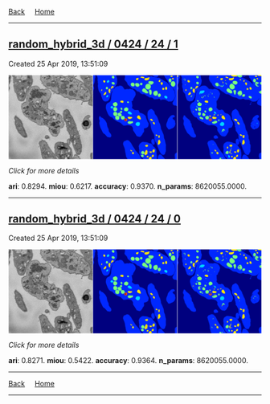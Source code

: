 
[Back](..)&nbsp;&nbsp;&nbsp;&nbsp;&nbsp;[Home](https://leapmanlab.github.io/snapshots)

---

<div class="summary"><a href="1"><h2>random_hybrid_3d / 0424 / 24 / 1</h2></a><p>Created 25 Apr 2019, 13:51:09
</p><a href="1"><img src="1/media/summary.png" align="center"></a><p>
<i>Click for more details</i>
</p></div>

**ari**: 0.8294. **miou**: 0.6217. **accuracy**: 0.9370. **n_params**: 8620055.0000. 

---

<div class="summary"><a href="0"><h2>random_hybrid_3d / 0424 / 24 / 0</h2></a><p>Created 25 Apr 2019, 13:51:09
</p><a href="0"><img src="0/media/summary.png" align="center"></a><p>
<i>Click for more details</i>
</p></div>

**ari**: 0.8271. **miou**: 0.5422. **accuracy**: 0.9364. **n_params**: 8620055.0000. 

---

[Back](..)&nbsp;&nbsp;&nbsp;&nbsp;&nbsp;[Home](https://leapmanlab.github.io/snapshots)

---